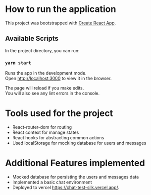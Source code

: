# How to run the application

This project was bootstrapped with [Create React App](https://github.com/facebook/create-react-app).

## Available Scripts

In the project directory, you can run:

### `yarn start`

Runs the app in the development mode.\
Open [http://localhost:3000](http://localhost:3000) to view it in the browser.

The page will reload if you make edits.\
You will also see any lint errors in the console.

# Tools used for the project
  - React-router-dom for routing
  - React context for manage states
  - React hooks for abstracting common actions
  - Used localStorage for mocking database for users and messages

# Additional Features implemented
 - Mocked database for persisting the users and messages data
 - Implemented a basic chat environment
 - Deployed to vercel https://chat-test-silk.vercel.app/.

